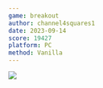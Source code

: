 ```yaml
---
game: breakout
author: channel4squares1
date: 2023-09-14
score: 19427
platform: PC
method: Vanilla
---
```

![]({{site.url}}/assets/img/20230914_breakout_channel4squares1.png)